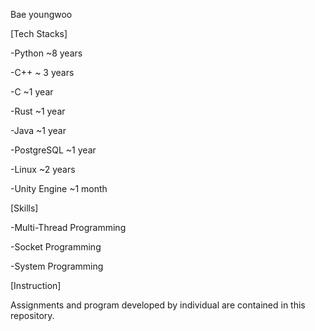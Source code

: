 Bae youngwoo

[Tech Stacks]

-Python ~8 years

-C++ ~ 3 years

-C ~1 year

-Rust ~1 year

-Java ~1 year

-PostgreSQL ~1 year

-Linux ~2 years

-Unity Engine ~1 month


[Skills]

-Multi-Thread Programming

-Socket Programming

-System Programming

[Instruction]

Assignments and program developed by individual are contained in this repository.
